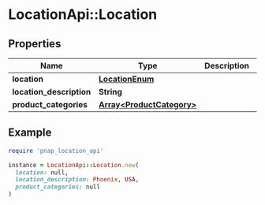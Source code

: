 # LocationApi::Location

## Properties

| Name | Type | Description | Notes |
| ---- | ---- | ----------- | ----- |
| **location** | [**LocationEnum**](LocationEnum.md) |  |  |
| **location_description** | **String** |  | [optional] |
| **product_categories** | [**Array&lt;ProductCategory&gt;**](ProductCategory.md) |  | [optional] |

## Example

```ruby
require 'pnap_location_api'

instance = LocationApi::Location.new(
  location: null,
  location_description: Phoenix, USA,
  product_categories: null
)
```

